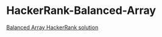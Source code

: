 # HackerRank-Balanced-Array

[Balanced Array HackerRank solution](https://www.hackerrank.com/contests/world-codesprint-11/challenges/balanced-array)
